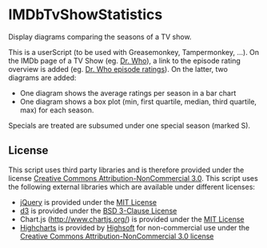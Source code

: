 # IMDbTvShowStatistics
Display diagrams comparing the seasons of a TV show.

This is a userScript (to be used with Greasemonkey, Tampermonkey, ...).
On the IMDb page of a TV Show (eg. [Dr. Who](http://www.imdb.com/title/tt0436992/)), a link to the episode rating overview is added (eg. [Dr. Who episode ratings](http://www.imdb.com/title/tt0436992/eprate)).
On the latter, two diagrams are added:
* One diagram shows the average ratings per season in a bar chart
* One diagram shows a box plot (min, first quartile, median, third quartile, max) for each season.

Specials are treated are subsumed under one special season (marked S).

## License
This script uses third party libraries and is therefore provided under the license [Creative Commons Attribution-NonCommercial 3.0](http://creativecommons.org/licenses/by-nc/3.0/).
This script uses the following external libraries which are available under different licenses:
* [jQuery](https://jquery.com/) is provided under the [MIT License](https://tldrlegal.com/license/mit-license)
* [d3](http://d3js.org/) is provided under the [BSD 3-Clause License](https://github.com/mbostock/d3/blob/master/LICENSE)
* Chart.js (http://www.chartjs.org/) is provided under the [MIT License](http://opensource.org/licenses/MIT)
* [Highcharts](http://shop.highsoft.com/highcharts.html) is provided by [Highsoft](http://shop.highsoft.com/) for non-commercial use under the [Creative Commons Attribution-NonCommercial 3.0 license](http://creativecommons.org/licenses/by-nc/3.0/)
